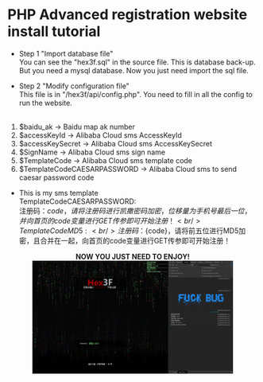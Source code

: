 # PHP Advanced registration website install tutorial
* Step 1 "Import database file" <br/>
You can see the "hex3f.sql" in the source file. This is database back-up. But you need a mysql database. 
Now you just need import the sql file. 

* Step 2 "Modify configuration file" <br/>
This file is in "/hex3f/api/config.php". You need to fill in all the config to run the website. <br/><br/>
 1. $baidu_ak -> Baidu map ak number <br/>
 2. $accessKeyId -> Alibaba Cloud sms AccessKeyId <br/>
 3. $accessKeySecret -> Alibaba Cloud sms AccessKeySecret <br/>
 4. $SignName -> Alibaba Cloud sms sign name <br/>
 5. $TemplateCode -> Alibaba Cloud sms template code <br/>
 6. $TemplateCodeCAESARPASSWORD ->  Alibaba Cloud sms to send caesar password code <br/>

* This is my sms template <br/>
TemplateCodeCAESARPASSWORD: <br/>
注册码：${code}，请将注册码进行凯撒密码加密，位移量为手机号最后一位，并向首页的code变量进行GET传参即可开始注册！ <br/>
TemplateCodeMD5: <br/>
注册码：${code}，请将前五位进行MD5加密，且合并在一起，向首页的code变量进行GET传参即可开始注册！ <br/>

<div align=center><b>NOW YOU JUST NEED TO ENJOY!</b> <br/>
<img src="index.png" width="80%" align=center>
